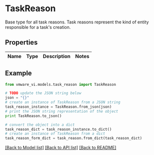# TaskReason

Base type for all task reasons.  Task reasons represent the kind of entity responsible for a task's creation. 

## Properties
Name | Type | Description | Notes
------------ | ------------- | ------------- | -------------

## Example

```python
from vmware_vi.models.task_reason import TaskReason

# TODO update the JSON string below
json = "{}"
# create an instance of TaskReason from a JSON string
task_reason_instance = TaskReason.from_json(json)
# print the JSON string representation of the object
print TaskReason.to_json()

# convert the object into a dict
task_reason_dict = task_reason_instance.to_dict()
# create an instance of TaskReason from a dict
task_reason_form_dict = task_reason.from_dict(task_reason_dict)
```
[[Back to Model list]](../README.md#documentation-for-models) [[Back to API list]](../README.md#documentation-for-api-endpoints) [[Back to README]](../README.md)


